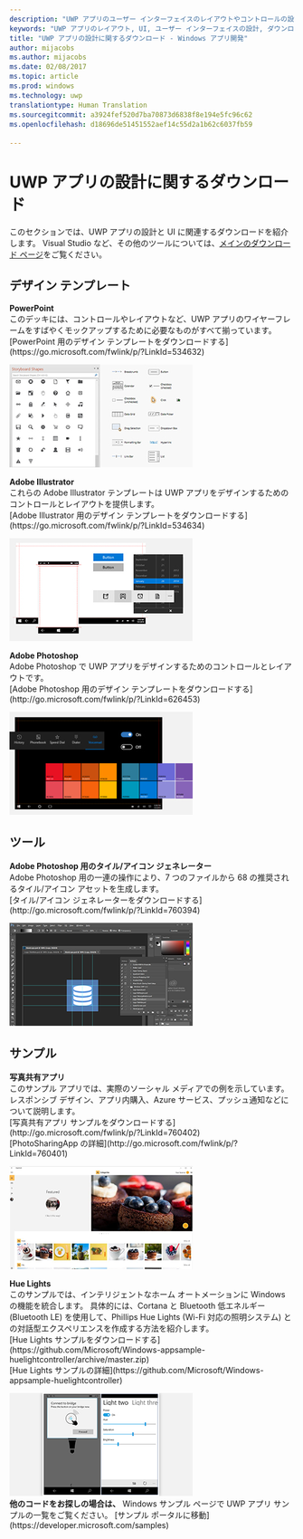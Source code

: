 ```yaml
---
description: "UWP アプリのユーザー インターフェイスのレイアウトやコントロールの設計について、最新のダウンロードとツールを入手します。"
keywords: "UWP アプリのレイアウト, UI, ユーザー インターフェイスの設計, ダウンロード, UWP ツール"
title: "UWP アプリの設計に関するダウンロード - Windows アプリ開発"
author: mijacobs
ms.author: mijacobs
ms.date: 02/08/2017
ms.topic: article
ms.prod: windows
ms.technology: uwp
translationtype: Human Translation
ms.sourcegitcommit: a3924fef520d7ba70873d6838f8e194e5fc96c62
ms.openlocfilehash: d18696de51451552aef14c55d2a1b62c6037fb59

---
```

# <a name="design-downloads-for-uwp-apps"></a>UWP アプリの設計に関するダウンロード
<link rel="stylesheet" href="https://az835927.vo.msecnd.net/sites/uwp/Resources/css/custom.css"> 

このセクションでは、UWP アプリの設計と UI に関連するダウンロードを紹介します。 Visual Studio など、その他のツールについては、[メインのダウンロード ページ](https://developer.microsoft.com/downloads)をご覧ください。 


## <a name="design-templates"></a>デザイン テンプレート

<div class="side-by-side">
<div class="side-by-side-content">
  <div class="side-by-side-content-left">
    <p><b>PowerPoint</b><br/>
このデッキには、コントロールやレイアウトなど、UWP アプリのワイヤーフレームをすばやくモックアップするために必要なものがすべて揃っています。<br/>[PowerPoint 用のデザイン テンプレートをダウンロードする](https://go.microsoft.com/fwlink/p/?LinkId=534632)</p>
  </div>
  <div class="side-by-side-content-right">
<a href="https://go.microsoft.com/fwlink/p/?LinkId=534632"><img src="images/powerpoint.jpg" alt="Download the PowerPoint design templates" /></a>
  </div>
</div>
</div>

<div class="side-by-side">
<div class="side-by-side-content">
  <div class="side-by-side-content-left">
            <p><b>Adobe Illustrator</b><br/>
これらの Adobe Illustrator テンプレートは UWP アプリをデザインするためのコントロールとレイアウトを提供します。<br/>[Adobe Illustrator 用のデザイン テンプレートをダウンロードする](https://go.microsoft.com/fwlink/p/?LinkId=534634)</p>    
  </div>
  <div class="side-by-side-content-right">
<a href="https://go.microsoft.com/fwlink/p/?LinkId=534634"><img src="images/illustrator.jpg" alt="Download the design templates for Adobe Illustrator" /></a>
  </div>
</div>
</div>

<div class="side-by-side">
<div class="side-by-side-content">
  <div class="side-by-side-content-left">
            <p><b>Adobe Photoshop</b><br/>
Adobe Photoshop で UWP アプリをデザインするためのコントロールとレイアウトです。<br/>[Adobe Photoshop 用のデザイン テンプレートをダウンロードする](http://go.microsoft.com/fwlink/p/?LinkId=626453)</p>    
  </div>
  <div class="side-by-side-content-right">
<a href="http://go.microsoft.com/fwlink/p/?LinkId=626453"><img src="images/photoshop.jpg" alt="Download the design templates for Adobe Photoshop" /></a>
  </div>
</div>
</div>

## <a name="tools"></a>ツール

<div class="side-by-side">
<div class="side-by-side-content">
  <div class="side-by-side-content-left">
            <p><b>Adobe Photoshop 用のタイル/アイコン ジェネレーター</b><br/>
Adobe Photoshop 用の一連の操作により、7 つのファイルから 68 の推奨されるタイル/アイコン アセットを生成します。 <br/>[タイル/アイコン ジェネレーターをダウンロードする](http://go.microsoft.com/fwlink/p/?LinkId=760394)</p>    
  </div>
  <div class="side-by-side-content-right">
<a href="http://go.microsoft.com/fwlink/p/?LinkId=760394"><img src="images/tile-icon-generator.png" alt="Download the tile and icon generator" /></a>
  </div>
</div>
</div>


## <a name="samples"></a>サンプル

<div class="side-by-side">
<div class="side-by-side-content">
  <div class="side-by-side-content-left">
            <p><b>写真共有アプリ</b> <br/>
このサンプル アプリでは、実際のソーシャル メディアでの例を示しています。 レスポンシブ デザイン、アプリ内購入、Azure サービス、プッシュ通知などについて説明します。 <br/>[写真共有アプリ サンプルをダウンロードする](http://go.microsoft.com/fwlink/p/?LinkId=760402)<br/>[PhotoSharingApp の詳細](http://go.microsoft.com/fwlink/p/?LinkId=760401)</p>    
  </div>
  <div class="side-by-side-content-right">
<a href="http://go.microsoft.com/fwlink/p/?LinkId=760402"><img src="images/photo-sharing.png" alt="Download the Photo sharing app sample" /></a>
  </div>
</div>
</div>

<div class="side-by-side">
<div class="side-by-side-content">
  <div class="side-by-side-content-left">
            <p><b>Hue Lights </b><br/>
このサンプルでは、インテリジェントなホーム オートメーションに Windows の機能を統合します。 具体的には、Cortana と Bluetooth 低エネルギー (Bluetooth LE) を使用して、Phillips Hue Lights (Wi-Fi 対応の照明システム) との対話型エクスペリエンスを作成する方法を紹介します。 <br/>[Hue Lights サンプルをダウンロードする](https://github.com/Microsoft/Windows-appsample-huelightcontroller/archive/master.zip)<br/>[Hue Lights サンプルの詳細](https://github.com/Microsoft/Windows-appsample-huelightcontroller)</p>    
  </div>
  <div class="side-by-side-content-right">
<a href="https://github.com/Microsoft/Windows-appsample-huelightcontroller/archive/master.zip"><img src="images/hue-lights.png" alt="Download the Hue Lights sample" /></a>
  </div>
</div>
</div>
<b>他のコードをお探しの場合は、</b> Windows サンプル ページで UWP アプリ サンプルの一覧をご覧ください。 [サンプル ポータルに移動](https://developer.microsoft.com/samples)


<!--HONumber=Dec16_HO2-->


